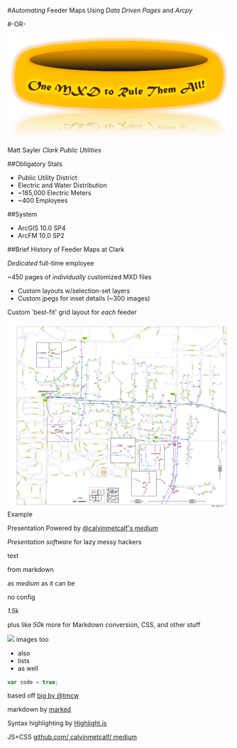 #_Automating_ Feeder Maps Using _Data Driven Pages_ and _Arcpy_

#-OR-

![](./Images/OneMXDtoRule.png)

Matt Sayler
_Clark Public Utilities_

##Obligatory Stats
* Public Utility District
* Electric and Water Distribution
* ~185,000 Electric Meters
* ~400 Employees

##System
* ArcGIS 10.0 SP4
* ArcFM 10.0 SP2

##Brief History of Feeder Maps at Clark

_Dedicated_ full-time employee

~450 pages of _individually_ customized MXD files
* Custom layouts w/selection-set layers
* Custom jpegs for inset details (~300 images)

Custom 'best-fit' grid layout for _each_ feeder

![](./Images/AST4_Original.png)
Example

Presentation Powered by [@calvinmetcalf's _medium_](https://github.com/calvinmetcalf/medium)


_Presentation software_ for lazy messy hackers

text

from markdown

as _medium_ as it can be

no config

_1.5k_

plus like _50k_ more for Markdown conversion, CSS, and other stuff

![](http://farm9.staticflickr.com/8527/8680357801_712bc7e350_o.png) images too

* also
* lists
* as well

```javascript
var code = true;
```

based off [big by @tmcw](https://github.com/tmcw/big)

markdown by [marked](https://github.com/chjj/marked)

Syntax highlighting by [Highlight.js](http://softwaremaniacs.org/soft/highlight/en/)

JS+CSS [github.com/ calvinmetcalf/ medium](https://github.com/calvinmetcalf/medium)
